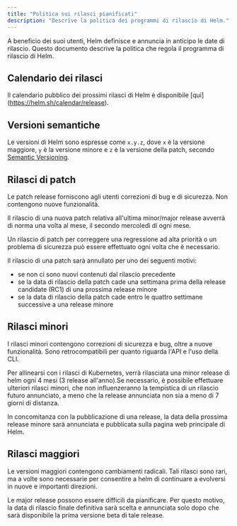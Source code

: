 ```yaml
---
title: "Politica sui rilasci pianificati"
description: "Descrive la politica dei programmi di rilascio di Helm."
---
```


A beneficio dei suoi utenti, Helm definisce e annuncia in anticipo le date di rilascio.
Questo documento descrive la politica che regola il programma di rilascio di Helm.

## Calendario dei rilasci

Il calendario pubblico dei prossimi rilasci di Helm è disponibile [qui] (https://helm.sh/calendar/release).

## Versioni semantiche

Le versioni di Helm sono espresse come `x.y.z`, dove `x` è la versione maggiore, `y` è la versione minore e `z` è la versione della patch, secondo [Semantic
Versioning](https://semver.org/spec/v2.0.0.html).

## Rilasci di patch

Le patch release forniscono agli utenti correzioni di bug e di sicurezza.  Non
contengono nuove funzionalità.

Il rilascio di una nuova patch relativa all'ultima minor/major release avverrà di norma una volta al mese, il secondo mercoledì di ogni mese.

Un rilascio di patch per correggere una regressione ad alta priorità o un problema di sicurezza può essere effettuato ogni volta che è necessario.

Il rilascio di una patch sarà annullato per uno dei seguenti motivi:
- se non ci sono nuovi contenuti dal rilascio precedente
- se la data di rilascio della patch cade una settimana prima della release candidate (RC1) di una prossima release minore
- se la data di rilascio della patch cade entro le quattro settimane successive a una release minore

## Rilasci minori

I rilasci minori contengono correzioni di sicurezza e bug, oltre a nuove funzionalità.  Sono retrocompatibili per quanto riguarda l'API e l'uso della CLI.

Per allinearsi con i rilasci di Kubernetes, verrà rilasciata una minor release di helm ogni 4 mesi (3 release all'anno).Se necessario, è possibile effettuare ulteriori rilasci minori, che non influenzeranno la tempistica di un rilascio futuro annunciato, a meno che la release annunciata non sia a meno di 7 giorni di distanza.

In concomitanza con la pubblicazione di una release, la data della prossima release minore
sarà annunciata e pubblicata sulla pagina web principale di Helm.

## Rilasci maggiori

Le versioni maggiori contengono cambiamenti radicali.  Tali rilasci sono rari, ma a volte sono necessarie per consentire a helm di continuare a evolversi in nuove e importanti direzioni.

Le major release possono essere difficili da pianificare.  Per questo motivo, la data di rilascio finale definitiva sarà scelta e annunciata solo dopo che sarà disponibile la prima versione beta di tale release.